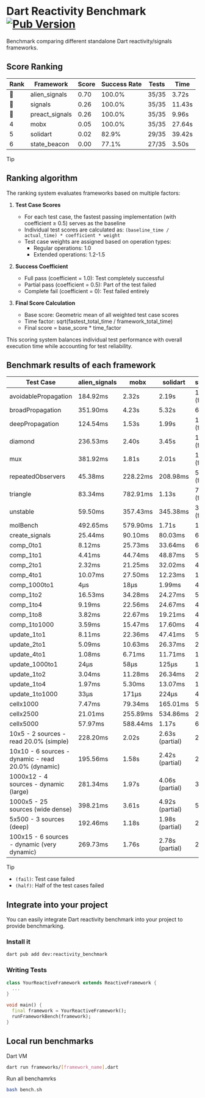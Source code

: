 # Dart Reactivity Benchmark [![Pub Version](https://img.shields.io/pub/v/reactivity_benchmark)](https://pub.dev/packages/reactivity_benchmark)

Benchmark comparing different standalone Dart reactivity/signals frameworks.

## Score Ranking

<!-- ranking start -->
| Rank | Framework | Score | Success Rate | Tests | Time |
|------|-----------|-------|--------------|-------|------|
| 🥇 | alien_signals | 0.70 | 100.0% | 35/35 | 3.72s |
| 🥈 | signals | 0.26 | 100.0% | 35/35 | 11.43s |
| 🥉 | preact_signals | 0.26 | 100.0% | 35/35 | 9.96s |
| 4 | mobx | 0.05 | 100.0% | 35/35 | 27.64s |
| 5 | solidart | 0.02 | 82.9% | 29/35 | 39.42s |
| 6 | state_beacon | 0.00 | 77.1% | 27/35 | 3.50s |

<!-- ranking end -->

> [!TIP]
> ## Ranking algorithm
>
> The ranking system evaluates frameworks based on multiple factors:
>
> 1. **Test Case Scores**
>    - For each test case, the fastest passing implementation (with coefficient ≥ 0.5) serves as the baseline
>    - Individual test scores are calculated as: `(baseline_time / actual_time) * coefficient * weight`
>    - Test case weights are assigned based on operation types:
>      - Regular operations: 1.0
>      - Extended operations: 1.2-1.5
>
> 2. **Success Coefficient**
>    - Full pass (coefficient = 1.0): Test completely successful
>    - Partial pass (coefficient = 0.5): Part of the test failed
>    - Complete fail (coefficient = 0): Test failed entirely
>
> 3. **Final Score Calculation**
>    - Base score: Geometric mean of all weighted test case scores
>    - Time factor: sqrt(fastest_total_time / framework_total_time)
>    - Final score = base_score * time_factor
>
> This scoring system balances individual test performance with overall execution time while accounting for test reliability.

## Benchmark results of each framework

<!-- test-case start -->
| Test Case | alien_signals | mobx | solidart | state_beacon | preact_signals | signals |
|---|---|---|---|---|---|---|
| avoidablePropagation | 184.92ms | 2.32s | 2.19s | 156.94ms (fail) | 196.81ms | 211.43ms |
| broadPropagation | 351.90ms | 4.23s | 5.32s | 6.75ms (fail) | 459.71ms | 467.19ms |
| deepPropagation | 124.54ms | 1.53s | 1.99s | 140.90ms (fail) | 177.92ms | 182.52ms |
| diamond | 236.53ms | 2.40s | 3.45s | 191.76ms (fail) | 277.92ms | 292.56ms |
| mux | 381.92ms | 1.81s | 2.01s | 191.29ms (fail) | 383.37ms | 399.69ms |
| repeatedObservers | 45.38ms | 228.22ms | 208.98ms | 52.56ms (fail) | 38.02ms | 45.73ms |
| triangle | 83.34ms | 782.91ms | 1.13s | 78.78ms (fail) | 101.17ms | 103.66ms |
| unstable | 59.50ms | 357.43ms | 345.38ms | 335.75ms (fail) | 70.84ms | 71.66ms |
| molBench | 492.65ms | 579.90ms | 1.71s | 1.22ms | 490.96ms | 489.02ms |
| create_signals | 25.44ms | 90.10ms | 80.03ms | 68.01ms | 4.72ms | 26.51ms |
| comp_0to1 | 8.12ms | 25.73ms | 33.64ms | 60.23ms | 22.34ms | 12.45ms |
| comp_1to1 | 4.41ms | 44.74ms | 48.87ms | 58.27ms | 15.47ms | 27.85ms |
| comp_2to1 | 2.32ms | 21.25ms | 32.02ms | 44.39ms | 20.06ms | 9.90ms |
| comp_4to1 | 10.07ms | 27.50ms | 12.23ms | 17.65ms | 14.93ms | 2.20ms |
| comp_1000to1 | 4μs | 18μs | 1.99ms | 46μs | 4μs | 5μs |
| comp_1to2 | 16.53ms | 34.28ms | 24.27ms | 50.12ms | 15.20ms | 14.22ms |
| comp_1to4 | 9.19ms | 22.56ms | 24.67ms | 48.31ms | 22.23ms | 11.66ms |
| comp_1to8 | 3.82ms | 22.67ms | 19.21ms | 46.94ms | 8.32ms | 6.92ms |
| comp_1to1000 | 3.59ms | 15.47ms | 17.60ms | 42.21ms | 6.91ms | 4.57ms |
| update_1to1 | 8.11ms | 22.36ms | 47.41ms | 5.76ms | 8.25ms | 9.30ms |
| update_2to1 | 5.09ms | 10.63ms | 26.37ms | 2.90ms | 4.04ms | 4.57ms |
| update_4to1 | 1.08ms | 6.71ms | 11.71ms | 1.47ms | 2.32ms | 2.31ms |
| update_1000to1 | 24μs | 58μs | 125μs | 15μs | 20μs | 23μs |
| update_1to2 | 3.04ms | 11.28ms | 26.34ms | 2.96ms | 4.07ms | 4.91ms |
| update_1to4 | 1.97ms | 5.30ms | 13.07ms | 1.50ms | 2.07ms | 2.30ms |
| update_1to1000 | 33μs | 171μs | 224μs | 437μs | 976μs | 44μs |
| cellx1000 | 7.47ms | 79.34ms | 165.01ms | 5.94ms | 9.56ms | 10.44ms |
| cellx2500 | 21.01ms | 255.89ms | 534.86ms | 22.49ms | 25.53ms | 39.42ms |
| cellx5000 | 57.97ms | 588.44ms | 1.17s | 62.63ms | 76.56ms | 95.86ms |
| 10x5 - 2 sources - read 20.0% (simple) | 228.20ms | 2.02s | 2.63s (partial) | 268.36ms | 444.35ms | 505.44ms |
| 10x10 - 6 sources - dynamic - read 20.0% (dynamic) | 195.56ms | 1.58s | 2.42s (partial) | 201.51ms | 275.24ms | 278.67ms |
| 1000x12 - 4 sources - dynamic (large) | 281.34ms | 1.97s | 4.06s (partial) | 356.10ms | 3.51s | 3.96s |
| 1000x5 - 25 sources (wide dense) | 398.21ms | 3.61s | 4.92s (partial) | 501.92ms | 2.59s | 3.43s |
| 5x500 - 3 sources (deep) | 192.46ms | 1.18s | 1.98s (partial) | 204.97ms | 231.05ms | 228.88ms |
| 100x15 - 6 sources - dynamic (very dynamic) | 269.73ms | 1.76s | 2.78s (partial) | 264.10ms | 449.42ms | 478.66ms |

<!-- test-case end -->

> [!TIP]
> - `(fail)`: Test case failed
> - `(half)`: Half of the test cases failed

## Integrate into your project

You can easily integrate Dart reactivity benchmark into your project to provide benchmarking.

### Install it

```bash
dart pub add dev:reactivity_benchmark
```

### Writing Tests

```dart
class YourReactiveFramework extends ReactiveFramework {
  ...
}

void main() {
  final framework = YourReactiveFramework();
  runFrameworkBench(framework);
}
```

## Local run benchmarks

Dart VM
```bash
dart run frameworks/[framework_name].dart
```

Run all benchamrks
```bash
bash bench.sh
```
